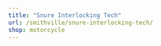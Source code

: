 ```yaml
---
title: "Snure Interlocking Tech"
url: /smithville/snure-interlocking-tech/
shop: motorcycle
---
```

